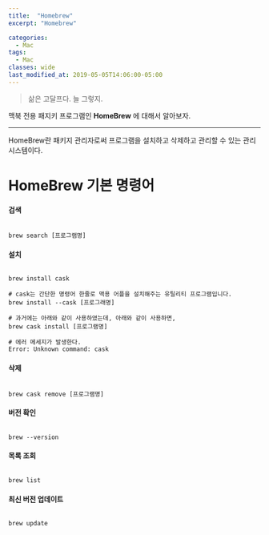 ```yaml
---
title:  "Homebrew"
excerpt: "Homebrew"

categories:
  - Mac
tags:
  - Mac
classes: wide
last_modified_at: 2019-05-05T14:06:00-05:00
---
```


> 삶은 고달프다. 늘 그렇지.

맥북 전용 패지키 프로그램인 **HomeBrew** 에 대해서 알아보자. 

***

HomeBrew란 패키지 관리자로써 프로그램을 설치하고 삭제하고 관리할 수 있는 관리 시스템이다. 

# HomeBrew 기본 명령어 

#### 검색

```shell

brew search [프로그램명]

```

#### 설치

```shell

brew install cask 

# cask는 간단한 명령어 한줄로 맥용 어플을 설치해주는 유틸리티 프로그램입니다. 
brew install --cask [프로그래명]

# 과거에는 아래와 같이 사용하였는데, 아래와 같이 사용하면, 
brew cask install [프로그램명]

# 에러 메세지가 발생한다. 
Error: Unknown command: cask

```

#### 삭제

```shell

brew cask remove [프로그램명]

```

#### 버전 확인

```shell

brew --version

```

#### 목록 조회 

```shell

brew list 

```

#### 최신 버전 업데이트 

```shell

brew update 

```
